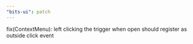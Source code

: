 ```yaml
---
"bits-ui": patch
---
```


fix(ContextMenu): left clicking the trigger when open should register as outside click event

